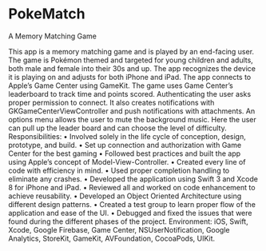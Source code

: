 # PokeMatch
A Memory Matching Game

This app is a memory matching game and is played by an end-facing user. The game is Pokémon themed and
targeted for young children and adults, both male and female into their 30s and up. The app recognizes the device it
is playing on and adjusts for both iPhone and iPad. The app connects to Apple’s Game Center using GameKit. The
game uses Game Center’s leaderboard to track time and points scored. Authenticating the user asks proper
permission to connect. It also creates notifications with GKGameCenterViewController and push notifications with
attachments. An options menu allows the user to mute the background music. Here the user can pull up the leader
board and can choose the level of difficulty.
Responsibilities:
• Involved solely in the life cycle of conception, design, prototype, and build.
• Set up connection and authorization with Game Center for the best gaming
• Followed best practices and built the app using Apple’s concept of Model-View-Controller.
• Created every line of code with efficiency in mind.
• Used proper completion handling to eliminate any crashes.
• Developed the application using Swift 3 and Xcode 8 for iPhone and iPad.
• Reviewed all and worked on code enhancement to achieve reusability.
• Developed an Object Oriented Architecture using different design patterns.
• Created a test group to learn proper flow of the application and ease of the UI.
• Debugged and fixed the issues that were found during the different phases of the project.
Environment: iOS, Swift, Xcode, Google Firebase, Game Center, NSUserNotification, Google Analytics, StoreKit,
GameKit, AVFoundation, CocoaPods, UIKit.
